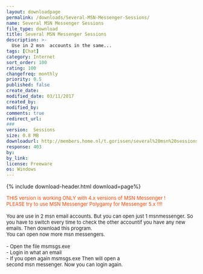 ```yaml
---
layout: downloadpage
permalink: /downloads/Several-MSN-Messenger-Sessions/
name: Several MSN Messenger Sessions
file_type: download
title: Several MSN Messenger Sessions
description: >-
  Use in 2 msn  accounts in the same...
tags: [Chat]
category: Internet
sort_order: 100
rating: 100
changefreq: monthly
priority: 0.5
published: false
create_date: 
modified_date: 03/11/2017
created_by: 
modified_by: 
comments: true
redirect_url: 
### 
version:  Sessions
size: 0.8 MB
downloadurl: http://members.home.nl/t.gorissen/several%20msn%20sessions.exe
response: 403
by: 
by_link: 
license: Freeware
os: Windows
---
```


{% include download-header.html download=page%}

<p style="fix-download-text !important">
<p><font size="2"><p><font color="#ff4500">THIS version is working ONLY with 4.x versions of MSN Messenger !<br />
PLEASE try to use MSN Messenger Polygamy </font><font color="#ff4500">for Messenger 5.x !!!!</font><br />
<br />
You are use in 2 msn email accounts. But you can open just 1 msnmessenger. So you have to switch every time to check the other accountif you have any new emails. Then download this program.<br />
You can open now more msn messengers.<br />
<br />
- Open the file msmsgs.exe<br />
- Login in what an email<br />
- If you open again msmsgs.exe Then will open a<br />
second msn messenger. Now you can login again.</p></p></p>
